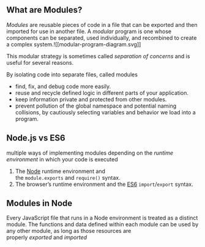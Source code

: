 ## What are Modules?

_Modules_ are reusable pieces of code in a file that can be exported and then imported for use in another file. A _modular_ program is one whose components can be separated, used individually, and recombined to create a complex system.![[modular-program-diagram.svg]]

This modular strategy is sometimes called _separation of concerns_ and is useful for several reasons.

By isolating code into separate files, called modules

- find, fix, and debug code more easily.
- reuse and recycle defined logic in different parts of your application.
- keep information private and protected from other modules.
- prevent pollution of the global namespace and potential naming collisions, by cautiously selecting variables and behavior we load into a program.


## Node.js vs ES6

multiple ways of implementing modules depending on the _runtime environment_ in which your code is executed

1. The [Node](https://nodejs.org/en/about/) runtime environment and the `module.exports` and `require()` syntax.
2. The browser’s runtime environment and the [ES6](https://developer.mozilla.org/en-US/docs/Web/JavaScript/Guide/Modules) `import`/`export` syntax.

## Modules in Node

Every JavaScript file that runs in a Node environment is treated as a distinct module. The functions and data defined within each module can be used by any other module, as long as those resources are properly _exported_ and _imported_

